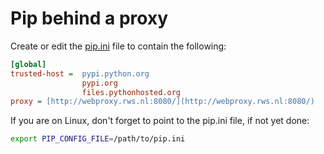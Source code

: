 # Pip behind a proxy   
   
Create or edit the [pip.ini](pip.ini.md) file to contain the following:   
   
``` ini   
[global]    
trusted-host =  pypi.python.org    
				pypi.org    
				files.pythonhosted.org    
proxy = [http://webproxy.rws.nl:8080/](http://webproxy.rws.nl:8080/)   
```   
   
If you are on Linux, don't forget to point to the pip.ini file, if not yet done:   
``` bash   
export PIP_CONFIG_FILE=/path/to/pip.ini   
```